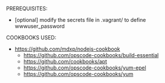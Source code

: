 PREREQUISITES:

* [optional]  modify the secrets file in .vagrant/ to define wwwuser_password

COOKBOOKS USED:

* https://github.com/mdxp/nodejs-cookbook
	* https://github.com/opscode-cookbooks/build-essential
	* https://github.com/cookbooks/apt
	* https://github.com/opscode-cookbooks/yum-epel
	* https://github.com/opscode-cookbooks/yum

